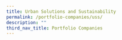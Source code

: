 ```yaml
---
title: Urban Solutions and Sustainability
permalink: /portfolio-companies/uss/
description: ""
third_nav_title: Portfolio Companies
---
```


<link rel="stylesheet" href="/sgds.css"/>
<div id="companies-result" style="display: flex; flex-wrap: wrap; padding: 10px">
</div>
<script src="/sectorFilter.js"></script>
